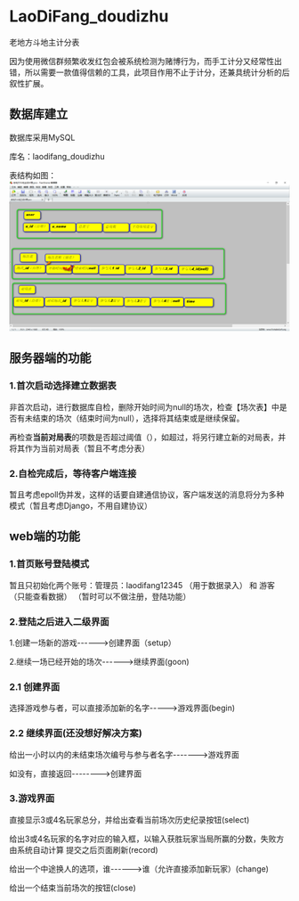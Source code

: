 # LaoDiFang_doudizhu
老地方斗地主计分表

因为使用微信群频繁收发红包会被系统检测为赌博行为，而手工计分又经常性出错，所以需要一款值得信赖的工具，此项目作用不止于计分，还兼具统计分析的后叙性扩展。
## 数据库建立
   数据库采用MySQL
   
   库名：laodifang_doudizhu
   
   表结构如图：
   ![](./image/01.png)
   
## 服务器端的功能
### 1.首次启动选择建立数据表
   非首次启动，进行数据库自检，删除开始时间为null的场次，检查【场次表】中是否有未结束的场次（结束时间为null），选择将其结束或是继续保留。
   
   再检查**当前对局表**的项数是否超过阈值（），如超过，将另行建立新的对局表，并将其作为当前对局表（暂且不考虑分表）
   
### 2.自检完成后，等待客户端连接
   暂且考虑epoll伪并发，这样的话要自建通信协议，客户端发送的消息将分为多种模式（暂且考虑Django，不用自建协议）

## web端的功能
### 1.首页账号登陆模式
   暂且只初始化两个账号：管理员：laodifang12345 （用于数据录入） 和 游客 （只能查看数据） （暂时可以不做注册，登陆功能）
### 2.登陆之后进入二级界面
   1.创建一场新的游戏------>创建界面（setup）
   
   2.继续一场已经开始的场次------>继续界面(goon)
   
### 2.1 创建界面
   选择游戏参与者，可以直接添加新的名字----->游戏界面(begin)
### 2.2 继续界面(还没想好解决方案)
   给出一小时以内的未结束场次编号与参与者名字------->游戏界面
   
   如没有，直接返回-------->创建界面
### 3.游戏界面
   直接显示3或4名玩家总分，并给出查看当前场次历史纪录按钮(select)
   
   给出3或4名玩家的名字对应的输入框，以输入获胜玩家当局所赢的分数，失败方由系统自动计算
   提交之后页面刷新(record)
   
   给出一个中途换人的选项，谁------>谁（允许直接添加新玩家）(change)
   
   给出一个结束当前场次的按钮(close)
   
   
  
   
